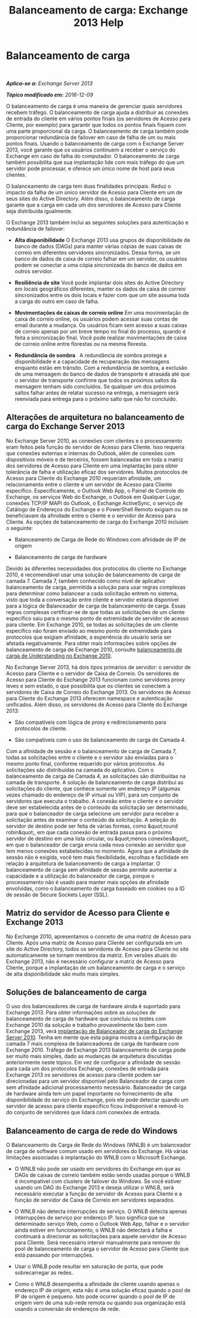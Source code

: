 ﻿---
title: 'Balanceamento de carga: Exchange 2013 Help'
TOCTitle: Balanceamento de carga
ms:assetid: f572c193-6f3a-400e-9085-a9d3e5e18c59
ms:mtpsurl: https://technet.microsoft.com/pt-br/library/JJ898588(v=EXCHG.150)
ms:contentKeyID: 51407938
ms.date: 05/22/2018
mtps_version: v=EXCHG.150
ms.translationtype: MT
---

# Balanceamento de carga

 

_**Aplica-se a:** Exchange Server 2013_

_**Tópico modificado em:** 2016-12-09_

O balanceamento de carga é uma maneira de gerenciar quais servidores recebem tráfego. O balanceamento de carga ajuda a distribuir as conexões de entrada do cliente em vários pontos finais (os servidores de Acesso para Cliente, por exemplo) para garantir que todos os pontos finais fiquem com uma parte proporcional da carga. O balanceamento de carga também pode proporcionar redundância de failover em caso de falha de um ou mais pontos finais. Usando o balanceamento de carga com o Exchange Server 2013, você garante que os usuários continuem a receber o serviço do Exchange em caso de falha do computador. O balanceamento de carga também possibilita que sua implantação lide com mais tráfego do que um servidor pode processar, e oferece um único nome de host para seus clientes.

O balanceamento de carga tem duas finalidades principais. Reduz o impacto da falha de um único servidor de Acesso para Cliente em um de seus sites do Active Directory. Além disso, o balanceamento de carga garante que a carga em cada um dos servidores de Acesso para Cliente seja distribuída igualmente.

O Exchange 2013 também inclui as seguintes soluções para autenticação e redundância de failover:

  - **Alta disponibilidade** O Exchange 2013 usa grupos de disponibilidade de banco de dados (DAGs) para manter várias cópias de suas caixas de correio em diferentes servidores sincronizados. Dessa forma, se um banco de dados de caixa de correio falhar em um servidor, os usuários podem se conectar a uma cópia sincronizada do banco de dados em outros servidor.

  - **Resiliência de site** Você pode implantar dois sites do Active Directory em locais geográficos diferentes, manter os dados de caixa de correio sincronizados entre os dois locais e fazer com que um site assuma toda a carga do outro em caso de falha.

  - **Movimentações de caixas de correio online** Em uma movimentação de caixa de correio online, os usuários podem acessar suas contas de email durante a mudança. Os usuários ficam sem acesso a suas caixas de correio apenas por um breve tempo no final do processo, quando é feita a sincronização final. Você pode realizar movimentações de caixa de correio online entre florestas ou na mesma floresta.

  - **Redundância de sombra**   A redundância de sombra protege a disponibilidade e a capacidade de recuperação das mensagens enquanto estão em trânsito. Com a redundância de sombra, a exclusão de uma mensagem do banco de dados de transporte é atrasada até que o servidor de transporte confirme que todos os próximos saltos da mensagem tenham sido concluídos. Se qualquer um dos próximos saltos falhar antes de relatar sucesso na entrega, a mensagem será reenviada para entrega para o próximo salto que não foi concluído.

## Alterações de arquitetura no balanceamento de carga do Exchange Server 2013

No Exchange Server 2010, as conexões com clientes e o processamento eram feitos pela função do servidor de Acesso para Cliente. Isso requeria que conexões externas e internas do Outlook, além de conexões com dispositivos móveis e de terceiros, fossem balanceadas em toda a matriz dos servidores de Acesso para Cliente em uma implantação para obter tolerância de falha e utilização eficaz dos servidores. Muitos protocolos de Acesso para Cliente do Exchange 2010 requeriam afinidade, um relacionamento entre o cliente e um servidor de Acesso para Cliente específico. Especificamente, o Outlook Web App, o Painel de Controle do Exchange, os serviços Web do Exchange, o Outlook em Qualquer Lugar, conexões TCP/IP MAPI do Outlook, o Exchange ActiveSync, o serviço de Catálogo de Endereços do Exchange e o PowerShell Remoto exigiam ou se beneficiavam da afinidade entre o cliente e o servidor de Acesso para Cliente. As opções de balanceamento de carga do Exchange 2010 incluíam o seguinte:

  - Balanceamento de Carga de Rede do Windows com afinidade de IP de origem

  - Balanceamento de carga de hardware

Devido às diferentes necessidades dos protocolos do cliente no Exchange 2010, é recomendável usar uma solução de balanceamento de carga de camada 7. Camada 7, também conhecido como nível de aplicativo balanceamento de carga, permitida a solução para usar regras complexas para determinar como balancear a cada solicitação entrem no sistema, visto que toda a conversação entre cliente e servidor estaria disponível para a lógica de Balanceador de carga de balanceamento de carga. Essas regras complexas certificar-se de que todas as solicitações de um cliente específico saiu para o mesmo ponto de extremidade de servidor de acesso para cliente. Em Exchange 2010, se todas as solicitações de um cliente específico não foram enviado ao mesmo ponto de extremidade para protocolos que exigiam afinidade, a experiência do usuário seria ser afetada negativamente. Para obter mais informações sobre opções de balanceamento de carga de Exchange 2010, consulte [balanceamento de carga de Understanding no Exchange 2010](https://go.microsoft.com/fwlink/p/?linkid=196447).

No Exchange Server 2013, há dois tipos primários de servidor: o servidor de Acesso para Cliente e o servidor de Caixa de Correio. Os servidores de Acesso para Cliente do Exchange 2013 funcionam como servidores proxy leves e sem estado, o que possibilita que os clientes se conectem a servidores de Caixa de Correio do Exchange 2013. Os servidores de Acesso para Cliente do Exchange 2013 oferecem namespace e autenticação unificados. Além disso, os servidores de Acesso para Cliente do Exchange 2013:

  - São compatíveis com lógica de proxy e redirecionamento para protocolos de cliente.

  - São compatíveis com o uso de balanceamento de carga de Camada 4.

Com a afinidade de sessão e o balanceamento de carga de Camada 7, todas as solicitações entre o cliente e o servidor são enviadas para o mesmo ponto final, conforme requerido por vários protocolos. As solicitações são distribuídas na camada do aplicativo. Com o balanceamento de carga de Camada 4, as solicitações são distribuídas na camada de transporte. A solução de balanceamento de carga distribui as solicitações do cliente, que conhece somente um endereço IP (algumas vezes chamado do endereço de IP virtual ou VIP), para um conjunto de servidores que executa o trabalho. A conexão entre o cliente e o servidor deve ser estabelecida antes de o conteúdo da solicitação ser determinado, para que o balanceador de carga selecione um servidor para receber a solicitação antes de examinar o conteúdo da solicitação. A seleção do servidor de destino pode ser feita de várias formas, como \&quot;round robin\&quot;, em que cada conexão de entrada passa para o próximo servidor de destino em uma lista circular, ou \&quot;menos conexões\&quot;, em que o balanceador de carga envia cada nova conexão ao servidor que tem menos conexões estabelecidas no momento. Agora que a afinidade de sessão não é exigida, você tem mais flexibilidade, escolhas e facilidade em relação à arquitetura de balanceamento de carga a implantar. O balanceamento de carga sem afinidade de sessão permite aumentar a capacidade e a utilização do balanceador de carga, porque o processamento não é usado para manter mais opções de afinidade envolvidas, como o balanceamento de carga baseado em cookies ou a ID de sessão de Secure Sockets Layer (SSL).

## Matriz do servidor de Acesso para Cliente e Exchange 2013

No Exchange 2010, apresentamos o conceito de uma matriz de Acesso para Cliente. Após uma matriz de Acesso para Cliente ser configurada em um site do Active Directory, todos os servidores de Acesso para Cliente no site automaticamente se tornam membros da matriz. Em versões atuais do Exchange 2013, não é necessário configurar a matriz de Acesso para Cliente, porque a implantação de um balanceamento de carga e o serviço de alta disponibilidade são muito mais simples.

## Soluções de balanceamento de carga

O uso dos balanceadores de carga de hardware ainda é suportado para Exchange 2013. Para obter informações sobre as soluções de balanceamento de carga de hardware que concluiu os testes com Exchange 2010 da solução e trabalho provavelmente tão bem com Exchange 2013, verá [implantação de Balanceador de carga do Exchange Server 2010](https://go.microsoft.com/fwlink/p/?linkid=261834). Tenha em mente que esta página mostra a configuração de camada 7 mais complexa de balanceadores de carga de hardware com Exchange 2010. Tráfego de Exchange 2013 balanceamento de carga pode ser muito mais simples, dado as mudanças de arquitetura discutidas anteriormente neste tópico. Em vez de configurar a afinidade de sessão para cada um dos protocolos Exchange, conexões de entrada para Exchange 2013 os servidores de acesso para cliente podem ser direcionadas para um servidor disponível pelo Balanceador de carga com sem afinidade adicional processamento necessário. Balanceador de carga de hardware ainda tem um papel importante no fornecimento de alta disponibilidade do serviço do Exchange, pois ele pode detectar quando um servidor de acesso para cliente específico ficou indisponível e removê-lo do conjunto de servidores que lidará com conexões de entrada.

## Balanceamento de carga de rede do Windows

O Balanceamento de Carga de Rede do Windows (WNLB) é um balanceador de carga de software comum usado em servidores do Exchange. Há várias limitações associadas à implantação do WNLB com o Microsoft Exchange.

  - O WNLB não pode ser usado em servidores do Exchange em que as DAGs de caixas de correio também estão sendo usadas porque o WNLB é incompatível com clusters de failover do Windows. Se você estiver usando um DAG do Exchange 2013 e deseja utilizar o WNLB, será necessário executar a função de servidor de Acesso para Cliente e a função de servidor de Caixa de Correio em servidores separados.

  - O WNLB não detecta interrupções de serviço. O WNLB detecta apenas interrupções de serviço por endereço IP. Isso significa que se determinado serviço Web, como o Outlook Web App, falhar e o servidor ainda estiver em funcionamento, o WNLB não detectará a falha e continuará a direcionar as solicitações para aquele servidor de Acesso para Cliente. Será necessário intervir manualmente para remover do pool de balanceamento de carga o servidor de Acesso para Cliente que está passando por interrupções.

  - Usar o WNLB pode resultar em saturação de porta, que pode sobrecarregar as redes.

  - Como o WNLB desempenha a afinidade de cliente usando apenas o endereço IP de origem, esta não é uma solução eficaz quando o pool de IP de origem é pequeno. Isto pode ocorrer quando o pool de IP de origem vem de uma sub-rede remota ou quando sua organização está usando a conversão de endereços de rede.

